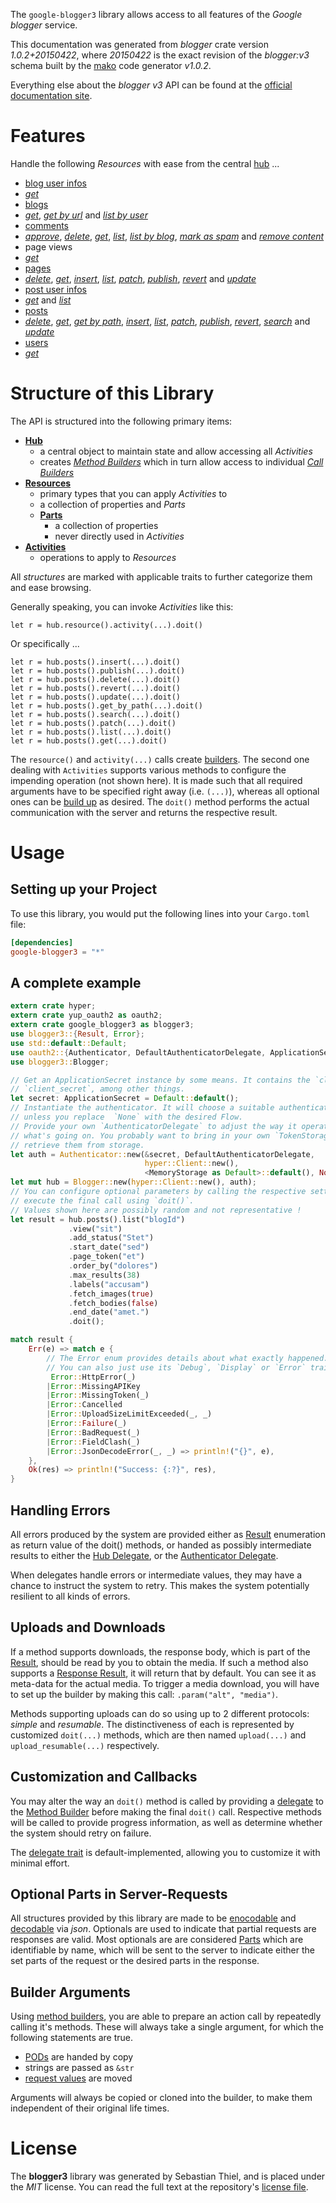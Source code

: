 <!---
DO NOT EDIT !
This file was generated automatically from 'src/mako/api/README.md.mako'
DO NOT EDIT !
-->
The `google-blogger3` library allows access to all features of the *Google blogger* service.

This documentation was generated from *blogger* crate version *1.0.2+20150422*, where *20150422* is the exact revision of the *blogger:v3* schema built by the [mako](http://www.makotemplates.org/) code generator *v1.0.2*.

Everything else about the *blogger* *v3* API can be found at the
[official documentation site](https://developers.google.com/blogger/docs/3.0/getting_started).
# Features

Handle the following *Resources* with ease from the central [hub](https://docs.rs/google-blogger3/1.0.2+20150422/google_blogger3/struct.Blogger.html) ... 

* [blog user infos](https://docs.rs/google-blogger3/1.0.2+20150422/google_blogger3/struct.BlogUserInfo.html)
 * [*get*](https://docs.rs/google-blogger3/1.0.2+20150422/google_blogger3/struct.BlogUserInfoGetCall.html)
* [blogs](https://docs.rs/google-blogger3/1.0.2+20150422/google_blogger3/struct.Blog.html)
 * [*get*](https://docs.rs/google-blogger3/1.0.2+20150422/google_blogger3/struct.BlogGetCall.html), [*get by url*](https://docs.rs/google-blogger3/1.0.2+20150422/google_blogger3/struct.BlogGetByUrlCall.html) and [*list by user*](https://docs.rs/google-blogger3/1.0.2+20150422/google_blogger3/struct.BlogListByUserCall.html)
* [comments](https://docs.rs/google-blogger3/1.0.2+20150422/google_blogger3/struct.Comment.html)
 * [*approve*](https://docs.rs/google-blogger3/1.0.2+20150422/google_blogger3/struct.CommentApproveCall.html), [*delete*](https://docs.rs/google-blogger3/1.0.2+20150422/google_blogger3/struct.CommentDeleteCall.html), [*get*](https://docs.rs/google-blogger3/1.0.2+20150422/google_blogger3/struct.CommentGetCall.html), [*list*](https://docs.rs/google-blogger3/1.0.2+20150422/google_blogger3/struct.CommentListCall.html), [*list by blog*](https://docs.rs/google-blogger3/1.0.2+20150422/google_blogger3/struct.CommentListByBlogCall.html), [*mark as spam*](https://docs.rs/google-blogger3/1.0.2+20150422/google_blogger3/struct.CommentMarkAsSpamCall.html) and [*remove content*](https://docs.rs/google-blogger3/1.0.2+20150422/google_blogger3/struct.CommentRemoveContentCall.html)
* page views
 * [*get*](https://docs.rs/google-blogger3/1.0.2+20150422/google_blogger3/struct.PageViewGetCall.html)
* [pages](https://docs.rs/google-blogger3/1.0.2+20150422/google_blogger3/struct.Page.html)
 * [*delete*](https://docs.rs/google-blogger3/1.0.2+20150422/google_blogger3/struct.PageDeleteCall.html), [*get*](https://docs.rs/google-blogger3/1.0.2+20150422/google_blogger3/struct.PageGetCall.html), [*insert*](https://docs.rs/google-blogger3/1.0.2+20150422/google_blogger3/struct.PageInsertCall.html), [*list*](https://docs.rs/google-blogger3/1.0.2+20150422/google_blogger3/struct.PageListCall.html), [*patch*](https://docs.rs/google-blogger3/1.0.2+20150422/google_blogger3/struct.PagePatchCall.html), [*publish*](https://docs.rs/google-blogger3/1.0.2+20150422/google_blogger3/struct.PagePublishCall.html), [*revert*](https://docs.rs/google-blogger3/1.0.2+20150422/google_blogger3/struct.PageRevertCall.html) and [*update*](https://docs.rs/google-blogger3/1.0.2+20150422/google_blogger3/struct.PageUpdateCall.html)
* [post user infos](https://docs.rs/google-blogger3/1.0.2+20150422/google_blogger3/struct.PostUserInfo.html)
 * [*get*](https://docs.rs/google-blogger3/1.0.2+20150422/google_blogger3/struct.PostUserInfoGetCall.html) and [*list*](https://docs.rs/google-blogger3/1.0.2+20150422/google_blogger3/struct.PostUserInfoListCall.html)
* [posts](https://docs.rs/google-blogger3/1.0.2+20150422/google_blogger3/struct.Post.html)
 * [*delete*](https://docs.rs/google-blogger3/1.0.2+20150422/google_blogger3/struct.PostDeleteCall.html), [*get*](https://docs.rs/google-blogger3/1.0.2+20150422/google_blogger3/struct.PostGetCall.html), [*get by path*](https://docs.rs/google-blogger3/1.0.2+20150422/google_blogger3/struct.PostGetByPathCall.html), [*insert*](https://docs.rs/google-blogger3/1.0.2+20150422/google_blogger3/struct.PostInsertCall.html), [*list*](https://docs.rs/google-blogger3/1.0.2+20150422/google_blogger3/struct.PostListCall.html), [*patch*](https://docs.rs/google-blogger3/1.0.2+20150422/google_blogger3/struct.PostPatchCall.html), [*publish*](https://docs.rs/google-blogger3/1.0.2+20150422/google_blogger3/struct.PostPublishCall.html), [*revert*](https://docs.rs/google-blogger3/1.0.2+20150422/google_blogger3/struct.PostRevertCall.html), [*search*](https://docs.rs/google-blogger3/1.0.2+20150422/google_blogger3/struct.PostSearchCall.html) and [*update*](https://docs.rs/google-blogger3/1.0.2+20150422/google_blogger3/struct.PostUpdateCall.html)
* [users](https://docs.rs/google-blogger3/1.0.2+20150422/google_blogger3/struct.User.html)
 * [*get*](https://docs.rs/google-blogger3/1.0.2+20150422/google_blogger3/struct.UserGetCall.html)




# Structure of this Library

The API is structured into the following primary items:

* **[Hub](https://docs.rs/google-blogger3/1.0.2+20150422/google_blogger3/struct.Blogger.html)**
    * a central object to maintain state and allow accessing all *Activities*
    * creates [*Method Builders*](https://docs.rs/google-blogger3/1.0.2+20150422/google_blogger3/trait.MethodsBuilder.html) which in turn
      allow access to individual [*Call Builders*](https://docs.rs/google-blogger3/1.0.2+20150422/google_blogger3/trait.CallBuilder.html)
* **[Resources](https://docs.rs/google-blogger3/1.0.2+20150422/google_blogger3/trait.Resource.html)**
    * primary types that you can apply *Activities* to
    * a collection of properties and *Parts*
    * **[Parts](https://docs.rs/google-blogger3/1.0.2+20150422/google_blogger3/trait.Part.html)**
        * a collection of properties
        * never directly used in *Activities*
* **[Activities](https://docs.rs/google-blogger3/1.0.2+20150422/google_blogger3/trait.CallBuilder.html)**
    * operations to apply to *Resources*

All *structures* are marked with applicable traits to further categorize them and ease browsing.

Generally speaking, you can invoke *Activities* like this:

```Rust,ignore
let r = hub.resource().activity(...).doit()
```

Or specifically ...

```ignore
let r = hub.posts().insert(...).doit()
let r = hub.posts().publish(...).doit()
let r = hub.posts().delete(...).doit()
let r = hub.posts().revert(...).doit()
let r = hub.posts().update(...).doit()
let r = hub.posts().get_by_path(...).doit()
let r = hub.posts().search(...).doit()
let r = hub.posts().patch(...).doit()
let r = hub.posts().list(...).doit()
let r = hub.posts().get(...).doit()
```

The `resource()` and `activity(...)` calls create [builders][builder-pattern]. The second one dealing with `Activities` 
supports various methods to configure the impending operation (not shown here). It is made such that all required arguments have to be 
specified right away (i.e. `(...)`), whereas all optional ones can be [build up][builder-pattern] as desired.
The `doit()` method performs the actual communication with the server and returns the respective result.

# Usage

## Setting up your Project

To use this library, you would put the following lines into your `Cargo.toml` file:

```toml
[dependencies]
google-blogger3 = "*"
```

## A complete example

```Rust
extern crate hyper;
extern crate yup_oauth2 as oauth2;
extern crate google_blogger3 as blogger3;
use blogger3::{Result, Error};
use std::default::Default;
use oauth2::{Authenticator, DefaultAuthenticatorDelegate, ApplicationSecret, MemoryStorage};
use blogger3::Blogger;

// Get an ApplicationSecret instance by some means. It contains the `client_id` and 
// `client_secret`, among other things.
let secret: ApplicationSecret = Default::default();
// Instantiate the authenticator. It will choose a suitable authentication flow for you, 
// unless you replace  `None` with the desired Flow.
// Provide your own `AuthenticatorDelegate` to adjust the way it operates and get feedback about 
// what's going on. You probably want to bring in your own `TokenStorage` to persist tokens and
// retrieve them from storage.
let auth = Authenticator::new(&secret, DefaultAuthenticatorDelegate,
                              hyper::Client::new(),
                              <MemoryStorage as Default>::default(), None);
let mut hub = Blogger::new(hyper::Client::new(), auth);
// You can configure optional parameters by calling the respective setters at will, and
// execute the final call using `doit()`.
// Values shown here are possibly random and not representative !
let result = hub.posts().list("blogId")
             .view("sit")
             .add_status("Stet")
             .start_date("sed")
             .page_token("et")
             .order_by("dolores")
             .max_results(38)
             .labels("accusam")
             .fetch_images(true)
             .fetch_bodies(false)
             .end_date("amet.")
             .doit();

match result {
    Err(e) => match e {
        // The Error enum provides details about what exactly happened.
        // You can also just use its `Debug`, `Display` or `Error` traits
         Error::HttpError(_)
        |Error::MissingAPIKey
        |Error::MissingToken(_)
        |Error::Cancelled
        |Error::UploadSizeLimitExceeded(_, _)
        |Error::Failure(_)
        |Error::BadRequest(_)
        |Error::FieldClash(_)
        |Error::JsonDecodeError(_, _) => println!("{}", e),
    },
    Ok(res) => println!("Success: {:?}", res),
}

```
## Handling Errors

All errors produced by the system are provided either as [Result](https://docs.rs/google-blogger3/1.0.2+20150422/google_blogger3/enum.Result.html) enumeration as return value of 
the doit() methods, or handed as possibly intermediate results to either the 
[Hub Delegate](https://docs.rs/google-blogger3/1.0.2+20150422/google_blogger3/trait.Delegate.html), or the [Authenticator Delegate](https://docs.rs/yup-oauth2/*/yup_oauth2/trait.AuthenticatorDelegate.html).

When delegates handle errors or intermediate values, they may have a chance to instruct the system to retry. This 
makes the system potentially resilient to all kinds of errors.

## Uploads and Downloads
If a method supports downloads, the response body, which is part of the [Result](https://docs.rs/google-blogger3/1.0.2+20150422/google_blogger3/enum.Result.html), should be
read by you to obtain the media.
If such a method also supports a [Response Result](https://docs.rs/google-blogger3/1.0.2+20150422/google_blogger3/trait.ResponseResult.html), it will return that by default.
You can see it as meta-data for the actual media. To trigger a media download, you will have to set up the builder by making
this call: `.param("alt", "media")`.

Methods supporting uploads can do so using up to 2 different protocols: 
*simple* and *resumable*. The distinctiveness of each is represented by customized 
`doit(...)` methods, which are then named `upload(...)` and `upload_resumable(...)` respectively.

## Customization and Callbacks

You may alter the way an `doit()` method is called by providing a [delegate](https://docs.rs/google-blogger3/1.0.2+20150422/google_blogger3/trait.Delegate.html) to the 
[Method Builder](https://docs.rs/google-blogger3/1.0.2+20150422/google_blogger3/trait.CallBuilder.html) before making the final `doit()` call. 
Respective methods will be called to provide progress information, as well as determine whether the system should 
retry on failure.

The [delegate trait](https://docs.rs/google-blogger3/1.0.2+20150422/google_blogger3/trait.Delegate.html) is default-implemented, allowing you to customize it with minimal effort.

## Optional Parts in Server-Requests

All structures provided by this library are made to be [enocodable](https://docs.rs/google-blogger3/1.0.2+20150422/google_blogger3/trait.RequestValue.html) and 
[decodable](https://docs.rs/google-blogger3/1.0.2+20150422/google_blogger3/trait.ResponseResult.html) via *json*. Optionals are used to indicate that partial requests are responses 
are valid.
Most optionals are are considered [Parts](https://docs.rs/google-blogger3/1.0.2+20150422/google_blogger3/trait.Part.html) which are identifiable by name, which will be sent to 
the server to indicate either the set parts of the request or the desired parts in the response.

## Builder Arguments

Using [method builders](https://docs.rs/google-blogger3/1.0.2+20150422/google_blogger3/trait.CallBuilder.html), you are able to prepare an action call by repeatedly calling it's methods.
These will always take a single argument, for which the following statements are true.

* [PODs][wiki-pod] are handed by copy
* strings are passed as `&str`
* [request values](https://docs.rs/google-blogger3/1.0.2+20150422/google_blogger3/trait.RequestValue.html) are moved

Arguments will always be copied or cloned into the builder, to make them independent of their original life times.

[wiki-pod]: http://en.wikipedia.org/wiki/Plain_old_data_structure
[builder-pattern]: http://en.wikipedia.org/wiki/Builder_pattern
[google-go-api]: https://github.com/google/google-api-go-client

# License
The **blogger3** library was generated by Sebastian Thiel, and is placed 
under the *MIT* license.
You can read the full text at the repository's [license file][repo-license].

[repo-license]: https://github.com/Byron/google-apis-rsblob/master/LICENSE.md
